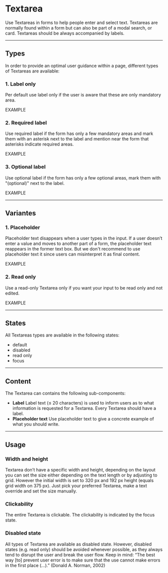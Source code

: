 # Textarea
 
Use Textareas in forms to help people enter and select text. Textareas are normally found within a form but can also be part of a modal search, or card. Textareas should be always accompanied by labels.
 
---
 
## Types
 
In order to provide an optimal user guidance within a page, different types of Textareas are 
available:
 
### 1. Label only
 
Per default use label only if the user is aware that these are only mandatory area.
 
EXAMPLE
 
### 2. Required label
 
Use required label if the form has only a few mandatory areas and mark them with an asterisk next to the label and mention near the form that asterisks indicate required areas.
 
EXAMPLE
 
### 3. Optional label
 
Use optional label if the form has only a few optional areas, mark them with "(optional)" next to the label.
 
EXAMPLE
 
---
 
## Variantes
 
### 1. Placeholder
 
Placeholder text disappears when a user types in the input. If a user doesn’t enter a value and moves to another part of a form, the placeholder text reappears in the former text box. But we don't recommend to use placeholder text it since users can misinterpret it as final content.
 
EXAMPLE
 
### 2. Read only
 
Use a read-only Textarea only if you want your input to be read only and not edited.
 
EXAMPLE
 
---
 
## States
 
All Textareas types are available in the following states:
 
* default 
* disabled 
* read only
* focus
 
---
 
## Content
 
The Textarea can contains the following sub-components:
 
- **Label**
Label text (≤ 20 characters) is used to inform users as to what information is requested for a Textarea. Every Textarea should have a label.
- **Placeholder text**
Use placeholder text to give a concrete example of what you should write.
 
---
 
## Usage
 
### Width and height
 
Textarea don’t have a specific width and height, depending on the layout you can set the size either depending on the text length or by adjusting to grid.
However the initial width is set to 320 px and 192 px height (equals grid width on 375 px). Just pick your preferred Textarea, make a text override and set the size manually.
 
### Clickability
 
The entire Textarea is clickable. The clickability is indicated by the focus state.
 
### Disabled state
 
All types of Textarea are available as disabled state. However, disabled states (e.g. read only) should be avoided whenever possible, as they always tend to disrupt the user and break the user flow. Keep in mind: “The best way [to] prevent user error is to make sure that the use cannot make errors in the first place (…).” (Donald A. Norman, 2002)
 